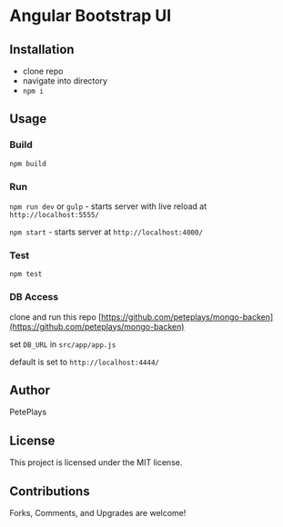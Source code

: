 # Angular Bootstrap UI

## Installation
- clone repo
- navigate into directory
- `npm i`

## Usage

### Build
`npm build`

### Run
`npm run dev` or `gulp` - starts server with live reload at `http://localhost:5555/`

`npm start` - starts server at `http://localhost:4000/`

### Test
`npm test`

### DB Access
clone and run this repo [https://github.com/peteplays/mongo-backen](https://github.com/peteplays/mongo-backen)

set `DB_URL` in `src/app/app.js`

default is set to `http://localhost:4444/`

## Author
PetePlays

## License
This project is licensed under the MIT license.

## Contributions
Forks, Comments, and Upgrades are welcome!
